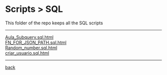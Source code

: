 # Scripts > SQL
This folder of the repo keeps all the SQL scripts

---------------------------
[Aula_Subquery.sql.html](Aula_Subquery.sql.html)<br>
[FN_FOR_JSON_PATH.sql.html](FN_FOR_JSON_PATH.sql.html)<br>
[Random_number.sql.html](Random_number.sql.html)<br>
[criar_usuario.sql.html](criar_usuario.sql.html)<br>

---------------------------

[back](../)

